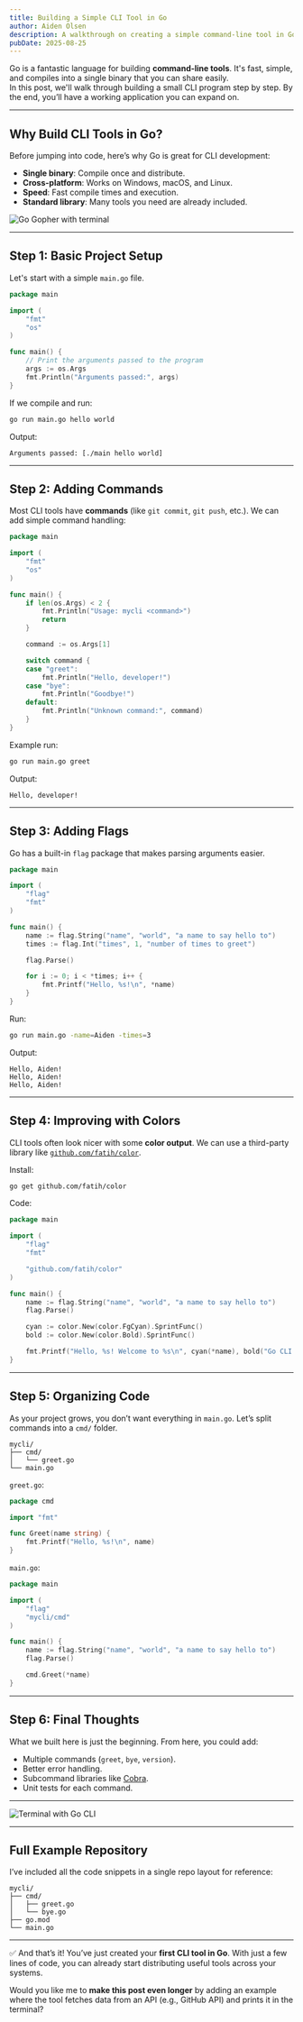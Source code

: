 ```yaml
---
title: Building a Simple CLI Tool in Go
author: Aiden Olsen
description: A walkthrough on creating a simple command-line tool in Go with examples, explanations, and images.
pubDate: 2025-08-25
---
```



Go is a fantastic language for building **command-line tools**. It's fast, simple, and compiles into a single binary that you can share easily.  
In this post, we'll walk through building a small CLI program step by step. By the end, you’ll have a working application you can expand on.

---

## Why Build CLI Tools in Go?

Before jumping into code, here’s why Go is great for CLI development:

- **Single binary**: Compile once and distribute.  
- **Cross-platform**: Works on Windows, macOS, and Linux.  
- **Speed**: Fast compile times and execution.  
- **Standard library**: Many tools you need are already included.  

![Go Gopher with terminal](https://blog.golang.org/gopher/gopher.png)

---

## Step 1: Basic Project Setup

Let's start with a simple `main.go` file.

```go title="main.go"
package main

import (
	"fmt"
	"os"
)

func main() {
	// Print the arguments passed to the program
	args := os.Args
	fmt.Println("Arguments passed:", args)
}
````

If we compile and run:

```sh
go run main.go hello world
```

Output:

```
Arguments passed: [./main hello world]
```

---

## Step 2: Adding Commands

Most CLI tools have **commands** (like `git commit`, `git push`, etc.).
We can add simple command handling:

```go
package main

import (
	"fmt"
	"os"
)

func main() {
	if len(os.Args) < 2 {
		fmt.Println("Usage: mycli <command>")
		return
	}

	command := os.Args[1]

	switch command {
	case "greet":
		fmt.Println("Hello, developer!")
	case "bye":
		fmt.Println("Goodbye!")
	default:
		fmt.Println("Unknown command:", command)
	}
}
```

Example run:

```sh
go run main.go greet
```

Output:

```
Hello, developer!
```

---

## Step 3: Adding Flags

Go has a built-in `flag` package that makes parsing arguments easier.

```go
package main

import (
	"flag"
	"fmt"
)

func main() {
	name := flag.String("name", "world", "a name to say hello to")
	times := flag.Int("times", 1, "number of times to greet")

	flag.Parse()

	for i := 0; i < *times; i++ {
		fmt.Printf("Hello, %s!\n", *name)
	}
}
```

Run:

```sh
go run main.go -name=Aiden -times=3
```

Output:

```
Hello, Aiden!
Hello, Aiden!
Hello, Aiden!
```

---

## Step 4: Improving with Colors

CLI tools often look nicer with some **color output**.
We can use a third-party library like [`github.com/fatih/color`](https://github.com/fatih/color).

Install:

```sh
go get github.com/fatih/color
```

Code:

```go
package main

import (
	"flag"
	"fmt"

	"github.com/fatih/color"
)

func main() {
	name := flag.String("name", "world", "a name to say hello to")
	flag.Parse()

	cyan := color.New(color.FgCyan).SprintFunc()
	bold := color.New(color.Bold).SprintFunc()

	fmt.Printf("Hello, %s! Welcome to %s\n", cyan(*name), bold("Go CLI Tools"))
}
```

---

## Step 5: Organizing Code

As your project grows, you don’t want everything in `main.go`.
Let’s split commands into a `cmd/` folder.

```
mycli/
├── cmd/
│   └── greet.go
└── main.go
```

`greet.go`:

```go
package cmd

import "fmt"

func Greet(name string) {
	fmt.Printf("Hello, %s!\n", name)
}
```

`main.go`:

```go
package main

import (
	"flag"
	"mycli/cmd"
)

func main() {
	name := flag.String("name", "world", "a name to say hello to")
	flag.Parse()

	cmd.Greet(*name)
}
```

---

## Step 6: Final Thoughts

What we built here is just the beginning.
From here, you could add:

* Multiple commands (`greet`, `bye`, `version`).
* Better error handling.
* Subcommand libraries like [Cobra](https://github.com/spf13/cobra).
* Unit tests for each command.

---

![Terminal with Go CLI](https://miro.medium.com/max/1400/1*FDGHnp5A4AzfUG5P_HiZlg.png)

---

## Full Example Repository

I’ve included all the code snippets in a single repo layout for reference:

```
mycli/
├── cmd/
│   ├── greet.go
│   └── bye.go
├── go.mod
└── main.go
```

---

✅ And that’s it! You’ve just created your **first CLI tool in Go**.
With just a few lines of code, you can already start distributing useful tools across your systems.

Would you like me to **make this post even longer** by adding an example where the tool fetches data from an API (e.g., GitHub API) and prints it in the terminal?

